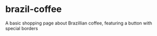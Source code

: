 # brazil-coffee

A basic shopping page about Brazillian coffee, featuring a button with special borders
